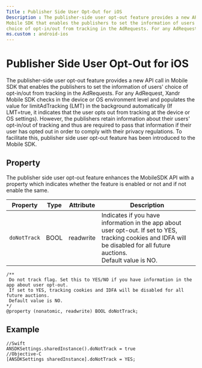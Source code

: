 ```yaml
---
Title : Publisher Side User Opt-Out for iOS
Description : The publisher-side user opt-out feature provides a new API call in
Mobile SDK that enables the publishers to set the information of users'
choice of opt-in/out from tracking in the AdRequests. For any AdRequest,
ms.custom : android-ios
---
```



# Publisher Side User Opt-Out for iOS



The publisher-side user opt-out feature provides a new API call in
Mobile SDK that enables the publishers to set the information of users'
choice of opt-in/out from tracking in the AdRequests. For any AdRequest,
Xandr Mobile SDK checks in the device or OS
environment level and populates the value for limitAdTracking (LMT) in
the background automatically (If LMT=true, it indicates that the user
opts out from tracking at the device or OS settings). However, the
publishers retain information about their users' opt-in/out of tracking
and thus are required to pass that information if their user has opted
out in order to comply with their privacy regulations. To facilitate
this, publisher side user opt-out feature has been introduced to the
Mobile SDK. 



## Property

The publisher side user opt-out feature enhances the MobileSDK API with
a property which indicates whether the feature is enabled or not and if
not enable the same.

<table class="table">
<thead class="thead">
<tr class="header row">
<th id="ID-000030c7__entry__1"
class="entry colsep-1 rowsep-1">Property</th>
<th id="ID-000030c7__entry__2" class="entry colsep-1 rowsep-1">Type</th>
<th id="ID-000030c7__entry__3"
class="entry colsep-1 rowsep-1">Attribute</th>
<th id="ID-000030c7__entry__4"
class="entry colsep-1 rowsep-1">Description</th>
</tr>
</thead>
<tbody class="tbody">
<tr class="odd row">
<td class="entry colsep-1 rowsep-1"
headers="ID-000030c7__entry__1"><code
class="ph codeph">doNotTrack</code></td>
<td class="entry colsep-1 rowsep-1"
headers="ID-000030c7__entry__2">BOOL</td>
<td class="entry colsep-1 rowsep-1"
headers="ID-000030c7__entry__3">readwrite</td>
<td class="entry colsep-1 rowsep-1"
headers="ID-000030c7__entry__4">Indicates if you have information in the
app about user opt-out. If set to YES, tracking cookies and IDFA will be
disabled for all future auctions.<br />
Default value is NO.</td>
</tr>
</tbody>
</table>

``` pre
/**
 Do not track flag. Set this to YES/NO if you have information in the app about user opt-out.
 If set to YES, tracking cookies and IDFA will be disabled for all future auctions.
 Default value is NO.
*/
@property (nonatomic, readwrite) BOOL doNotTrack;
```





## Example

``` pre
//Swift
ANSDKSettings.sharedInstance().doNotTrack = true
//Objective-C
[ANSDKSettings sharedInstance].doNotTrack = YES;
```






